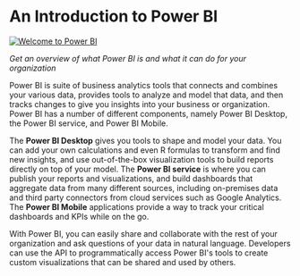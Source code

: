<properties
   pageTitle="An Introduction to Power BI"
   description="An Introduction to Power BI"
   services="powerbi"
   documentationCenter=""
   authors="davidiseminger"
   manager="mblythe"
   editor=""
   tags=""
   featuredVideo=""/>

<tags
   ms.service="powerbi"
   ms.devlang="NA"
   ms.topic="article"
   ms.tgt_pltfrm="NA"
   ms.workload="powerbi"
   ms.date="02/17/2016"
   ms.author="v-jescoo"/>

# An Introduction to Power BI

[![Welcome to Power BI](http://img.youtube.com/vi/1c01r_pAZdk/0.jpg)](http://www.youtube.com/watch?v=1c01r_pAZdk)

*Get an overview of what Power BI is and what it can do for your organization*

Power BI is suite of business analytics tools that connects and combines your various data, provides tools to analyze and model that data, and then tracks changes to give you insights into your business or organization. Power BI has a number of different components, namely Power BI Desktop, the Power BI service, and Power BI Mobile.

The **Power BI Desktop** gives you tools to shape and model your data. You can add your own calculations and even R formulas to transform and find new insights, and use out-of-the-box visualization tools to build reports directly on top of your model. The **Power BI service** is where you can publish your reports and visualizations, and build dashboards that aggregate data from many different sources, including on-premises data and third party connectors from cloud services such as Google Analytics. The **Power BI Mobile** applications provide a way to track your critical dashboards and KPIs while on the go.

With Power BI, you can easily share and collaborate with the rest of your organization and ask questions of your data in natural language. Developers can use the API to programmatically access Power BI's tools to create custom visualizations that can be shared and used by others.

